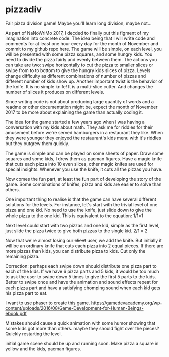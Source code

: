 # pizzadiv
Fair pizza division game! Maybe you'll learn long division, maybe not...

As part of NaNoWriMo 2017, I decded to finally put this figment of my imagination into concrete code. The idea being that I will write code and comments for at least one hour every day for the month of November and commit to my github repo here.
The game will be simple, on each level, you will be presented with some pizza squares, and some hungry kids. You need to divide the pizza fairly and evenly between them.
The actions you can take are two: swipe horizontally to cut the pizza to smaller slices or swipe from to to bottom to give the hungry kids slices of pizza.
Levels change difficulty as different combinations of number of pizzas and different number of kids show up. Another important twist is the behavior of the knife. It is no simple knife! It is a multi-slice cutter. And changes the number of slices it produces on different levels.

Since writing code is not about producing large quantity of words and a readme or other documentation might be, expect the month of November 2017 to be more about explaining the game than actually coding it.

The idea for the game started a few years ago when I was having a conversation with my kids about math. They ask me for riddles for their amusement before we're served hamburgers in a restaurant they like. When they were younger they enjoyed the restaurant's kids menu with it's riddles but they outgrew them quickly.

The game is simple and can be played on some sheets of paper. Draw some squares and some kids, I drew them as pacman figures. Have a magic knife that cuts each pizza into 10 even slices, other magic knifes are used for special insights. Whenever you use the knife, it cuts all the pizzas you have.

Now comes the fun part, at least the fun part of developing the story of the game. Some combinations of knifes, pizza and kids are easier to solve than others.

One important thing to realise is that the game can have several different solutions for the levels. For instance, let's start with the trivial level of one pizza and one kid. No need to use the knife, just slide down to give the whole pizza to the one kid.
This is equivalent to the equation: 1/1=1

Next level could start with two pizzas and one kid, simple as the first level, just slide the pizza twice to give both pizzas to the single kid. 2/1 = 2

Now that we're almost losing our ~~client~~ user, we add the knife. But initially it will be an ordinary knife that cuts each pizza into 2 equal pieces.
If there are more pizzas than kids, you can distribute pizza to kids. Cut only the remaining pizza.

Correction: perhaps each swipe down should distribute one pizza part to each of the kids. If we have 6 pizza parts and 5 kids, it would be too much to ask the user to swipe down 5 times to give the first 5 parts to the kids. Better to swipe once and have the animation and sound effects repeat for each pizza part and have a satisfying chomping sound when each kid gets his pizza part to eat.

I want to use phaser to create this game.
https://gamedevacademy.org/wp-content/uploads/2016/08/Game-Development-for-Human-Beings-ebook.pdf

Mistakes should cause a quick animation with some humor showing that some kids got more than others. maybe they should fight over the pieces?
Quickly restarting the level.

initial game scene should be up and running soon. Make pizza a square in yellow and the kids, pacman figures.
